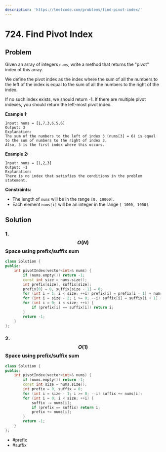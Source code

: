 ```yaml
---
description: 'https://leetcode.com/problems/find-pivot-index/'
---
```


# 724. Find Pivot Index

## Problem

Given an array of integers `nums`, write a method that returns the "pivot" index of this array.

We define the pivot index as the index where the sum of all the numbers to the left of the index is equal to the sum of all the numbers to the right of the index.

If no such index exists, we should return -1. If there are multiple pivot indexes, you should return the left-most pivot index.

**Example 1:**

```text
Input: nums = [1,7,3,6,5,6]
Output: 3
Explanation:
The sum of the numbers to the left of index 3 (nums[3] = 6) is equal to the sum of numbers to the right of index 3.
Also, 3 is the first index where this occurs.
```

**Example 2:**

```text
Input: nums = [1,2,3]
Output: -1
Explanation:
There is no index that satisfies the conditions in the problem statement.
```

**Constraints:**

* The length of `nums` will be in the range `[0, 10000]`.
* Each element `nums[i]` will be an integer in the range `[-1000, 1000]`.

## Solution

### 1. $$O(N)$$ Space using prefix/suffix sum

```cpp
class Solution {
public:
    int pivotIndex(vector<int>& nums) {
        if (nums.empty()) return -1;
        const int size = nums.size();
        int prefix[size], suffix[size];
        prefix[0] = 0, suffix[size - 1] = 0;
        for (int i = 1; i < size; ++i) prefix[i] = prefix[i - 1] + nums[i - 1];
        for (int i = size - 2; i >= 0; --i) suffix[i] = suffix[i + 1] + nums[i + 1];
        for (int i = 0; i < size; ++i) {
            if (prefix[i] == suffix[i]) return i;
        }
        return -1;
    }
};
```

### 2. $$O(1)$$ Space using prefix/suffix sum

```cpp
class Solution {
public:
    int pivotIndex(vector<int>& nums) {
        if (nums.empty()) return -1;
        const int size = nums.size();
        int prefix = 0, suffix = 0;
        for (int i = size - 1; i >= 0; --i) suffix += nums[i];
        for (int i = 0; i < size; ++i) {
            suffix -= nums[i];
            if (prefix == suffix) return i;
            prefix += nums[i];
        }
        return -1;
    }
};
```

* \#prefix
* \#suffix


